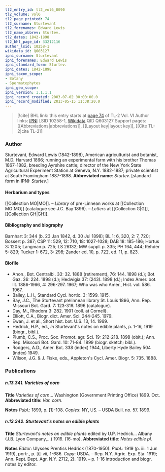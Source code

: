 ```yaml
---
tl2_entry_id: tl2_vol6_0090
tl2_volume: vol6
tl2_page_printed: 74
tl2_surname: Sturtevant
tl2_forenames: Edward Lewis
tl2_name_abbrev: Sturtev.
tl2_dates: 1842-1898
tl2_bhl_page_id: 33212116
author_lsid: 10258-1
wikidata_id: Q603127
ipni_surname: Sturtevant
ipni_forenames: Edward Lewis
ipni_standard_form: Sturtev.
ipni_dates: 1842-1898
ipni_taxon_scope: 
- Botany
- Spermatophytes
ipni_geo_scope: 
ipni_version: 1.1.1.1
ipni_record_created: 2003-07-02 00:00:00.0
ipni_record_modified: 2013-05-15 11:38:20.0
---
```


> [!cite] BHL link: this entry starts at [page 74](https://www.biodiversitylibrary.org/page/33212116) of TL-2 Vol. VI
> Author links: [IPNI](https://www.ipni.org/a/10258-1) LSID 10258-1, [Wikidata](https://www.wikidata.org/wiki/Q603127) QID Q603127
> Support pages: [[Abbreviations|abbreviations]], [[Layout key|layout key]], [[Cite TL-2|cite TL-2]]

### Author

Sturtevant, Edward Lewis (1842-1898), American agriculturist and botanist, M.D. Harvard 1866; running an experimental farm with his brother Thomas 1867-1882, breeding Ayrshire cattle; director of the New York State Agricultural Experiment Station at Geneva, N.Y. 1882-1887; private scientist at South Framingham 1887-1898. 
**Abbreviated name**: *Sturtev.* \[standard form in IPNI: *Sturtev.*\]

#### Herbarium and types

[[Collection MO|MO]]. – *Library* of pre-Linnean works at [[Collection MO|MO]] (catalogue see J.C. Bay 1896). – *Letters* at [[Collection G|G]], [[Collection GH|GH]].

#### Bibliography and biography

Barnhart 3: 344 (b. 23 Jan 1842, d. 30 Jul 1898); BL 1: 6, 320, 2: 7, 720; Bossert p. 387; CSP 11: 529, 12: 710, 18: 1027-1028; DAB 18: 185-186; Hortus 3: 1205; Langman p. 725; LS 26132; MW suppl. p. 335; PH 164, 444; Rehder 5: 829; Tucker 1: 672, 3: 298; Zander ed. 10, p. 722, ed. 11, p. 823.

#### Biofile

- Anon., Bot. Centralbl. 33: 32. 1888 (retirement), 76: 144. 1898 (d.); Bot. Gaz. 26: 224. 1898 (d.); Hedwigia 37: (243). 1898 (d.); Index Amer. bot. lit. 1886-1966, 4: 296-297. 1967; Who was who Amer., Hist. vol. 586. 1967.
- Bailey, L.H., Standard Cycl. hortic. 3: 1599. 1915.
- Bay, J.C., The Sturtevant prelinnean library St. Louis 1896, Ann. Rep. Missouri Bot. Gard. 7: 123-316. 1896 (catalogue).
- Day, M., Rhodora 3: 282. 1901 (coll. at Cornell).
- Elliott, C.A., Biogr. dict. Amer. Sci. 244-245. 1979.
- Ewan, J. et al., Short hist. bot. U.S. 13, 14. 1969.
- Hedrick, H.P., ed., *in* Sturtevant's notes on edible plants, p. 1-16, 1919 (biogr., bibl.).
- Plumb, C.S., Proc. Soc. Promot. agr. Sci. 19: 212-218. 1898 (obit.); Ann. Rep. Missouri Bot. Gard. 10: 71-84. 1899 (biogr. sketch; bibl.).
- Rodgers, A.D., Amer. Bot. 338 (index) 1944, Liberty Hyde Bailey 504 (index) 1949.
- Wilson, J.G. & J. Fiske, eds., Appleton's Cycl. Amer. Biogr. 5: 735. 1888.

### Publications

##### n.13.341. Varieties of corn

**Title**
*Varieties of corn*... Washington (Government Printing Office) 1899. Oct.
**Abbreviated title**: *Var. corn*.

**Notes**
*Publ*.: 1899, p. \[1\]-108. *Copies*: NY, US. – USDA Bull. no. 57. 1899.

##### n.13.342. Sturtevant's notes on edible plants

**Title**
*Sturtevant's notes on edible plants* edited by U.P. Hedrick... Albany (J.B. Lyon Company,...) 1919. (16-mo).
**Abbreviated title**: *Notes edible pl.*

**Notes**
*Editor*: Ulysses Prentiss Hedrick (1870-1950).
*Publ*.: 1919 (p. iii: 1 Jun 1919), portr., p. \[i\]-vii, 1-686. *Copy*: USDA. – Rep. N.Y. Agric. Exp. Sta. 1919; Ann. Rept. Dept. Agr. N.Y. 27(2, 2). 1919. – p. 1-16 introduction and biogr. notes by editor.

